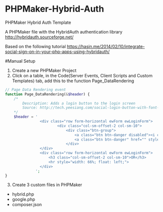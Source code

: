 # PHPMaker-Hybrid-Auth
PHPMaker Hybrid Auth Template

A PHPMaker file with the HybridAuth authentication library http://hybridauth.sourceforge.net/ 

Based on the following tutorial
https://hasin.me/2014/02/10/integrate-social-sign-on-in-your-php-apps-using-hybridauth/

#Manual Setup
1. Create a new PHPMaker Project
2. Click on a table, in the Code(Server Events, Client Scripts and Custom Templates) tab, add this to the function Page_DataRendering
```php
// Page Data Rendering event
function Page_DataRendering(&$header) {
	/* 
		Description: Adds a login button to the login screen
		Source: http://tech.yeesiang.com/social-login-button-with-font-awesome-bootstrap/
	*/
	$header = '
				<div class="row form-horizontal ewForm ewLoginForm">
				   		<div class="col-sm-offset-2 col-sm-10">
				   			<div class="btn-group">
				   				<a class="btn btn-danger disabled"><i class="fa fa-google-plus" style="width:16px; height:20px"></i></a>
				   				<a class="btn btn-danger" href="" style="width:12em; height:37px"> Sign in with Google</a>
				   			</div>
				</div>
				<div class="row form-horizontal ewForm ewLoginForm">
					<h3 class="col-sm-offset-2 col-sm-10">OR</h3>
					<hr style="width: 66%; float: left;">
				</div>
			  ';
}
 ```
3. Create 3 custom files in PHPMaker

 - hybrid.php
 - google.php
 - composer.json
